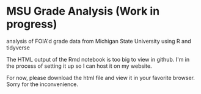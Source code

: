 # MSU Grade Analysis (Work in progress)
analysis of FOIA'd grade data from Michigan State University using R and tidyverse

The HTML output of the Rmd notebook is too big to view in github. I'm in the process of setting it up so I can host it on my website.

For now, please download the html file and view it in your favorite browser. Sorry for the inconvenience.
